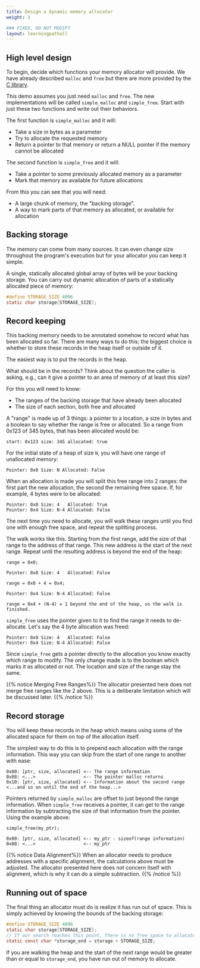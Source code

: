 ```yaml
---
title: Design a dynamic memory allocator
weight: 3

### FIXED, DO NOT MODIFY
layout: learningpathall
---
```


## High level design

To begin, decide which functions your memory allocator will provide. We
have already described `malloc` and `free` but there are more provided by the
[C library](https://en.cppreference.com/w/c/memory).

This demo assumes you just need `malloc` and `free`. The new implementations will
be called `simple_malloc` and `simple_free`. Start with just these two functions and write
out their behaviors.

The first function is `simple_malloc` and it will: 
* Take a size in bytes as a parameter
* Try to allocate the requested memory
* Return a pointer to that memory or return a NULL pointer if the memory cannot be allocated

The second function is `simple_free` and it will: 
* Take a pointer to some previously allocated memory as a parameter
* Mark that memory as available for future allocations

From this you can see that you will need:
* A large chunk of memory, the "backing storage".
* A way to mark parts of that memory as allocated, or available for allocation

## Backing storage

The memory can come from many sources. It can even change size throughout the
program's execution but for your allocator you can keep it simple.

A single, statically allocated global array of bytes will be your backing
storage. You can carry out dynamic allocation of parts of a statically allocated
piece of memory:

```C
#define STORAGE_SIZE 4096
static char storage[STORAGE_SIZE];
```

## Record keeping

This backing memory needs to be annotated somehow to record what has been
allocated so far. There are many ways to do this; the biggest choice
is whether to store these records in the heap itself or outside of it.

The easiest way is to put the records in the heap.

What should be in the records? Think about the question the caller is asking, e.g., can it give a pointer to an area of memory of at least this size?

For this you will need to know:
* The ranges of the backing storage that have already been allocated
* The size of each section, both free and allocated

A "range" is made up of 3 things: a pointer to a location, a size in bytes and a boolean to say whether the range is free or allocated. So a range from 0x123 of 345 bytes,
that has been allocated would be:

```text
start: 0x123 size: 345 allocated: true
```

For the initial state of a heap of size `N`, you will have one range of
unallocated memory:

```text
Pointer: 0x0 Size: N Allocated: False
```

When an allocation is made you will split this free range into 2 ranges: the
first part the new allocation, the second the remaining free space. If, for example, 4 bytes
were to be allocated:

```text
Pointer: 0x0 Size: 4   Allocated: True
Pointer: 0x4 Size: N-4 Allocated: False
```

The next time you need to allocate, you will walk these ranges until you find
one with enough free space, and repeat the splitting process.

The walk works like this. Starting from the first range, add the size of that
range to the address of that range. This new address is the start of the next
range. Repeat until the resulting address is beyond the end of the heap:

```text
range = 0x0;

Pointer: 0x0 Size: 4   Allocated: False

range = 0x0 + 4 = 0x4;

Pointer: 0x4 Size: N-4 Allocated: False

range = 0x4 + (N-4) = 1 beyond the end of the heap, so the walk is finished.
```

`simple_free` uses the pointer given to it to find the range it needs to de-allocate.
Let's say the 4 byte allocation was freed:

```text
Pointer: 0x0 Size: 4   Allocated: False
Pointer: 0x4 Size: N-4 Allocated: False
```

Since `simple_free` gets a pointer directly to the allocation you know exactly which
range to modify. The only change made is to the boolean which marks it as
allocated or not. The location and size of the range stay the same.

{{% notice Merging Free Ranges%}}
The allocator presented here does not merge free ranges like the 2 above. This
is a deliberate limitation which will be discussed later.
{{% /notice %}}

## Record storage

You will keep these records in the heap which means using some of the allocated space
for them on top of the allocation itself.

The simplest way to do this is to prepend each allocation with the range
information. This way you can skip from the start of one range to another with
ease:

```text
0x00: [ptr, size, allocated] <-- The range information
0x08: <...>                  <-- The pointer malloc returns
0x10: [ptr, size, allocated] <-- Information about the second range
<...and so on until the end of the heap...>
```

Pointers returned by `simple_malloc` are offset to just beyond the range information.
When `simple_free` receives a pointer, it can get to the range information by
subtracting the size of that information from the pointer. Using the example
above:

```text
simple_free(my_ptr);

0x00: [ptr, size, allocated] <-- my_ptr - sizeof(range information)
0x08: <...>                  <-- my_ptr
```

{{% notice Data Alignment%}}
When an allocator needs to produce addresses with a specific alignment, the
calculations above must be adjusted. The allocator presented here does not
concern itself with alignment, which is why it can do a simple subtraction.
{{% /notice %}}

## Running out of space

The final thing an allocator must do is realize it has run out of space. This is
simply achieved by knowing the bounds of the backing storage:

```C
#define STORAGE_SIZE 4096
static char storage[STORAGE_SIZE];
// If our search reaches this point, there is no free space to allocate.
static const char *storage_end = storage + STORAGE_SIZE;
```

If you are walking the heap and the start of the next range would be greater
than or equal to `storage_end`, you have run out of memory to allocate.
